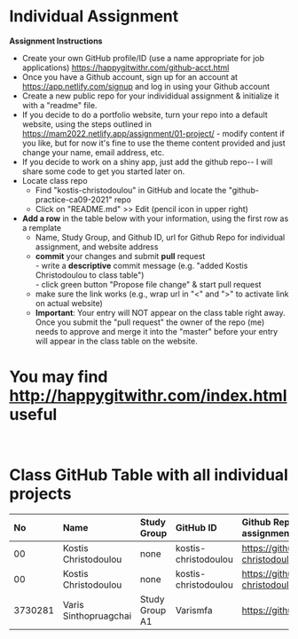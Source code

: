 # Individual Assignment

**Assignment Instructions**

- Create your own GitHub profile/ID (use a name appropriate for job applications) <https://happygitwithr.com/github-acct.html>
- Once you have a Github account, sign up for an account at <https://app.netlify.com/signup> and log in using your Github account
- Create a new public repo for your individidual assignment & initialize it with a "readme" file.
- If you decide to do a portfolio website, turn your repo into a default website, using the steps outlined in <https://mam2022.netlify.app/assignment/01-project/>
       - modify content if you like, but for now it's fine to use the theme content provided and just change your name, email address, etc.
- If you decide to work on a shiny app, just add the github repo-- I will share some code to get you started later on.
- Locate class repo
    - Find "kostis-christodoulou" in GitHub and locate the "github-practice-ca09-2021" repo
    - Click on "README.md" >> Edit (pencil icon in upper right)
- **Add a row** in the table below with your information, using the first row as a remplate
    - Name, Study Group, and Github ID, url for Github Repo for individual assignment, and  website address 
    - **commit** your changes and submit **pull** request   
            - write a **descriptive** commit message (e.g. "added Kostis Christodoulou to class table")  
            - click green button "Propose file change" & start pull request  
    - make sure the link works (e.g., wrap url in "<" and ">" to activate link on actual website)  
    - **Important**: Your entry will NOT appear on the class table right away.  Once you submit the "pull request" the owner of the repo (me) needs to approve and merge it into the "master" before your entry will appear in the class table on the website. 

# You may find <http://happygitwithr.com/index.html> useful
 
<br>

# Class GitHub Table with all individual projects

|No | Name | Study Group | GitHub ID            |Github Repo for individual assignment                      |Website address              |Date Added     |  
|:---|:----------------------|:--------------|:---------------------|:------------------------------------------------------|:------------------------------------|:-----------------------| 
|00|Kostis Christodoulou   | none     | kostis-christodoulou |<https://github.com/kostis-christodoulou/my_gorgeous_website>   |<https://kostisportfolio-2021.netlify.app/>        |2021-08-28 |
|00|Kostis Christodoulou   | none     | kostis-christodoulou |<https://github.com/kostis-christodoulou/>   |<https://kchristodoulou.shinyapps.io/portfolio_capm_dashboard/>        |2021-08-28 |
|3730281|Varis Sinthopruagchai   | Study Group A1    | Varismfa |<https://github.com/Varismfa>   |<https://kchristodoulou.shinyapps.io/portfolio_capm_dashboard/>        |2021-09-27 |

